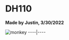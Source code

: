 # DH110

**Made by Justin, 3/30/2022**

![monkey](https://images.unsplash.com/photo-1583147539360-5f1db9921fb0?ixlib=rb-1.2.1&ixid=MnwxMjA3fDB8MHxzZWFyY2h8Mnx8Y3V0ZSUyMG1vbmtleSUyMHBob3RvfGVufDB8fDB8fA%3D%3D&w=1000&q=80)
----|----
